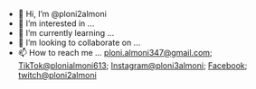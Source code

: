 - 👋 Hi, I’m @ploni2almoni
- 👀 I’m interested in ...
- 🌱 I’m currently learning ...
- 💞️ I’m looking to collaborate on ...
- 📫 How to reach me ... [ploni.almoni347@gmail.com](mailto:ploni.almoni347@gmail.com); [TikTok@plonialmoni613](https://www.tiktok.com/@plonialmoni613?lang=en); [Instagram@ploni3almoni](https://www.instagram.com/ploni3almoni/); [Facebook](https://www.facebook.com/profile.php?id=100094682389862); [twitch@ploni2almoni](https://www.twitch.tv/ploni2almoni)
<!---
ploni2almoni/ploni2almoni is a ✨ special ✨ repository because its `README.md` (this file) appears on your GitHub profile.
You can click the Preview link to take a look at your changes.
--->
